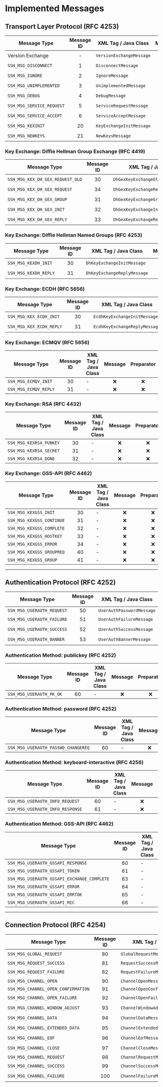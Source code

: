 # Implemented Messages

## Transport Layer Protocol (RFC 4253)

| Message Type              | Message ID | XML Tag / Java Class     |     Message      |    Preparator    |    Serializer    |      Parser      |     Handler      |
|---------------------------|:----------:|--------------------------|:----------------:|:----------------:|:----------------:|:----------------:|:----------------:|
| Version Exchange          |     -      | `VersionExchangeMessage` | &#x2714;&#xfe0f; | &#x2714;&#xfe0f; | &#x2714;&#xfe0f; | &#x2714;&#xfe0f; | &#x2714;&#xfe0f; |
| `SSH_MSG_DISCONNECT`      |     1      | `DisconnectMessage`      | &#x2714;&#xfe0f; | &#x26a0;&#xfe0f; | &#x2714;&#xfe0f; | &#x2714;&#xfe0f; | &#x2714;&#xfe0f; |
| `SSH_MSG_IGNORE`          |     2      | `IgnoreMessage`          | &#x2714;&#xfe0f; | &#x26a0;&#xfe0f; | &#x2714;&#xfe0f; | &#x2714;&#xfe0f; | &#x2714;&#xfe0f; |
| `SSH_MSG_UNIMPLEMENTED`   |     3      | `UnimplementedMessage`   | &#x2714;&#xfe0f; | &#x26a0;&#xfe0f; | &#x2714;&#xfe0f; | &#x2714;&#xfe0f; |     &#x274c;     |
| `SSH_MSG_DEBUG`           |     4      | `DebugMessage`           | &#x2714;&#xfe0f; | &#x26a0;&#xfe0f; | &#x2714;&#xfe0f; | &#x2714;&#xfe0f; | &#x2714;&#xfe0f; |
| `SSH_MSG_SERVICE_REQUEST` |     5      | `ServiceRequestMessage`  | &#x2714;&#xfe0f; | &#x2714;&#xfe0f; | &#x2714;&#xfe0f; | &#x2714;&#xfe0f; |     &#x274c;     |
| `SSH_MSG_SERVICE_ACCEPT`  |     6      | `ServiceAcceptMessage`   | &#x2714;&#xfe0f; | &#x26a0;&#xfe0f; | &#x2714;&#xfe0f; | &#x2714;&#xfe0f; | &#x26a0;&#xfe0f; |
| `SSH_MSG_KEXINIT`         |     20     | `KeyExchangeInitMessage` | &#x2714;&#xfe0f; | &#x2714;&#xfe0f; | &#x2714;&#xfe0f; | &#x2714;&#xfe0f; | &#x2714;&#xfe0f; |
| `SSH_MSG_NEWKEYS`         |     21     | `NewKeysMessage`         | &#x2714;&#xfe0f; | &#x2714;&#xfe0f; | &#x2714;&#xfe0f; | &#x2714;&#xfe0f; | &#x26a0;&#xfe0f; |

### Key Exchange: Diffie Hellman Group Exchange (RFC 4419)

| Message Type                     | Message ID | XML Tag / Java Class                |     Message      |    Preparator    |    Serializer    |      Parser      |     Handler      |
|----------------------------------|:----------:|-------------------------------------|:----------------:|:----------------:|:----------------:|:----------------:|:----------------:|
| `SSH_MSG_KEX_DH_GEX_REQUEST_OLD` |     30     | `DhGexKeyExchangeOldRequestMessage` | &#x2714;&#xfe0f; | &#x2714;&#xfe0f; | &#x2714;&#xfe0f; |     &#x274c;     |     &#x274c;     |
| `SSH_MSG_KEX_DH_GEX_REQUEST`     |     34     | `DhGexKeyExchangeRequestMessage`    | &#x2714;&#xfe0f; | &#x2714;&#xfe0f; | &#x2714;&#xfe0f; |     &#x274c;     |     &#x274c;     |
| `SSH_MSG_KEX_DH_GEX_GROUP`       |     31     | `DhGexKeyExchangeGroupMessage`      | &#x2714;&#xfe0f; |     &#x274c;     |     &#x274c;     | &#x2714;&#xfe0f; | &#x2714;&#xfe0f; |
| `SSH_MSG_KEX_DH_GEX_INIT`        |     32     | `DhGexKeyExchangeInitMessage`       | &#x2714;&#xfe0f; | &#x2714;&#xfe0f; | &#x2714;&#xfe0f; |     &#x274c;     |     &#x274c;     |
| `SSH_MSG_KEX_DH_GEX_REPLY`       |     33     | `DhGexKeyExchangeReplyMessage`      | &#x2714;&#xfe0f; |     &#x274c;     |     &#x274c;     | &#x2714;&#xfe0f; | &#x2714;&#xfe0f; |

### Key Exchange: Diffie Hellman Named Groups (RFC 4253)

| Message Type          | Message ID | XML Tag / Java Class        |     Message      |    Preparator    |    Serializer    |      Parser      |     Handler      |
|-----------------------|:----------:|-----------------------------|:----------------:|:----------------:|:----------------:|:----------------:|:----------------:|
| `SSH_MSG_KEXDH_INIT`  |     30     | `DhKeyExchangeInitMessage`  | &#x2714;&#xfe0f; | &#x2714;&#xfe0f; | &#x2714;&#xfe0f; |     &#x274c;     |     &#x274c;     |
| `SSH_MSG_KEXDH_REPLY` |     31     | `DhKeyExchangeReplyMessage` | &#x2714;&#xfe0f; |     &#x274c;     |     &#x274c;     | &#x2714;&#xfe0f; | &#x2714;&#xfe0f; |

### Key Exchange: ECDH (RFC 5656)

| Message Type             | Message ID | XML Tag / Java Class          |     Message      |    Preparator    |    Serializer    |      Parser      |     Handler      |
|--------------------------|:----------:|-------------------------------|:----------------:|:----------------:|:----------------:|:----------------:|:----------------:|
| `SSH_MSG_KEX_ECDH_INIT`  |     30     | `EcdhKeyExchangeInitMessage`  | &#x2714;&#xfe0f; | &#x2714;&#xfe0f; | &#x2714;&#xfe0f; | &#x2714;&#xfe0f; |     &#x274c;     |
| `SSH_MSG_KEX_ECDH_REPLY` |     31     | `EcdhKeyExchangeReplyMessage` | &#x2714;&#xfe0f; | &#x26a0;&#xfe0f; | &#x2714;&#xfe0f; | &#x2714;&#xfe0f; | &#x2714;&#xfe0f; |

### Key Exchange: ECMQV (RFC 5656)

| Message Type          | Message ID | XML Tag / Java Class | Message  | Preparator | Serializer |  Parser  | Handler  |
|-----------------------|:----------:|----------------------|:--------:|:----------:|:----------:|:--------:|:--------:|
| `SSH_MSG_ECMQV_INIT`  |     30     | -                    | &#x274c; |  &#x274c;  |  &#x274c;  | &#x274c; | &#x274c; |
| `SSH_MSG_ECMQV_REPLY` |     31     | -                    | &#x274c; |  &#x274c;  |  &#x274c;  | &#x274c; | &#x274c; |

### Key Exchange: RSA (RFC 4432)

| Message Type            | Message ID | XML Tag / Java Class | Message  | Preparator | Serializer |  Parser  | Handler  |
|-------------------------|:----------:|----------------------|:--------:|:----------:|:----------:|:--------:|:--------:|
| `SSH_MSG_KEXRSA_PUBKEY` |     30     | -                    | &#x274c; |  &#x274c;  |  &#x274c;  | &#x274c; | &#x274c; |
| `SSH_MSG_KEXRSA_SECRET` |     31     | -                    | &#x274c; |  &#x274c;  |  &#x274c;  | &#x274c; | &#x274c; |
| `SSH_MSG_KEXRSA_DONE`   |     32     | -                    | &#x274c; |  &#x274c;  |  &#x274c;  | &#x274c; | &#x274c; |

### Key Exchange: GSS-API (RFC 4462)

| Message Type              | Message ID | XML Tag / Java Class | Message  | Preparator | Serializer |  Parser  | Handler  |
|---------------------------|:----------:|----------------------|:--------:|:----------:|:----------:|:--------:|:--------:|
| `SSH_MSG_KEXGSS_INIT`     |     30     | -                    | &#x274c; |  &#x274c;  |  &#x274c;  | &#x274c; | &#x274c; |
| `SSH_MSG_KEXGSS_CONTINUE` |     31     | -                    | &#x274c; |  &#x274c;  |  &#x274c;  | &#x274c; | &#x274c; |
| `SSH_MSG_KEXGSS_COMPLETE` |     32     | -                    | &#x274c; |  &#x274c;  |  &#x274c;  | &#x274c; | &#x274c; |
| `SSH_MSG_KEXGSS_HOSTKEY`  |     33     | -                    | &#x274c; |  &#x274c;  |  &#x274c;  | &#x274c; | &#x274c; |
| `SSH_MSG_KEXGSS_ERROR`    |     34     | -                    | &#x274c; |  &#x274c;  |  &#x274c;  | &#x274c; | &#x274c; |
| `SSH_MSG_KEXGSS_GROUPREQ` |     40     | -                    | &#x274c; |  &#x274c;  |  &#x274c;  | &#x274c; | &#x274c; |
| `SSH_MSG_KEXGSS_GROUP`    |     41     | -                    | &#x274c; |  &#x274c;  |  &#x274c;  | &#x274c; | &#x274c; |

---

## Authentication Protocol (RFC 4252)

| Message Type               | Message ID | XML Tag / Java Class      |     Message      |    Preparator    |    Serializer    |      Parser      | Handler  |
|----------------------------|:----------:|---------------------------|:----------------:|:----------------:|:----------------:|:----------------:|:--------:|
| `SSH_MSG_USERAUTH_REQUEST` |     50     | `UserAuthPasswordMessage` | &#x26a0;&#xfe0f; | &#x26a0;&#xfe0f; | &#x26a0;&#xfe0f; |     &#x274c;     | &#x274c; |
| `SSH_MSG_USERAUTH_FAILURE` |     51     | `UserAuthFailureMessage`  | &#x2714;&#xfe0f; | &#x26a0;&#xfe0f; | &#x2714;&#xfe0f; | &#x2714;&#xfe0f; | &#x274c; |
| `SSH_MSG_USERAUTH_SUCCESS` |     52     | `UserAuthSuccessMessage`  | &#x2714;&#xfe0f; | &#x2714;&#xfe0f; | &#x2714;&#xfe0f; | &#x2714;&#xfe0f; | &#x274c; |
| `SSH_MSG_USERAUTH_BANNER`  |     53     | `UserAuthBannerMessage`   | &#x2714;&#xfe0f; | &#x26a0;&#xfe0f; | &#x2714;&#xfe0f; | &#x2714;&#xfe0f; | &#x274c; |

### Authentication Method: publickey (RFC 4252)

| Message Type             | Message ID | XML Tag / Java Class | Message  | Preparator | Serializer |  Parser  | Handler  |
|--------------------------|:----------:|----------------------|:--------:|:----------:|:----------:|:--------:|:--------:|
| `SSH_MSG_USERAUTH_PK_OK` |     60     | -                    | &#x274c; |  &#x274c;  |  &#x274c;  | &#x274c; | &#x274c; |

### Authentication Method: password (RFC 4252)

| Message Type                        | Message ID | XML Tag / Java Class | Message  | Preparator | Serializer |  Parser  | Handler  |
|-------------------------------------|:----------:|----------------------|:--------:|:----------:|:----------:|:--------:|:--------:|
| `SSH_MSG_USERAUTH_PASSWD_CHANGEREQ` |     60     | -                    | &#x274c; |  &#x274c;  |  &#x274c;  | &#x274c; | &#x274c; |

### Authentication Method: keyboard-interactive (RFC 4256)

| Message Type                     | Message ID | XML Tag / Java Class | Message  | Preparator | Serializer |  Parser  | Handler  |
|----------------------------------|:----------:|----------------------|:--------:|:----------:|:----------:|:--------:|:--------:|
| `SSH_MSG_USERAUTH_INFO_REQUEST`  |     60     | -                    | &#x274c; |  &#x274c;  |  &#x274c;  | &#x274c; | &#x274c; |
| `SSH_MSG_USERAUTH_INFO_RESPONSE` |     61     | -                    | &#x274c; |  &#x274c;  |  &#x274c;  | &#x274c; | &#x274c; |

### Authentication Method: GSS-API (RFC 4462)

| Message Type                                | Message ID | XML Tag / Java Class | Message  | Preparator | Serializer |  Parser  | Handler  |
|---------------------------------------------|:----------:|----------------------|:--------:|:----------:|:----------:|:--------:|:--------:|
| `SSH_MSG_USERAUTH_GSSAPI_RESPONSE`          |     60     | -                    | &#x274c; |  &#x274c;  |  &#x274c;  | &#x274c; | &#x274c; |
| `SSH_MSG_USERAUTH_GSSAPI_TOKEN`             |     61     | -                    | &#x274c; |  &#x274c;  |  &#x274c;  | &#x274c; | &#x274c; |
| `SSH_MSG_USERAUTH_GSSAPI_EXCHANGE_COMPLETE` |     63     | -                    | &#x274c; |  &#x274c;  |  &#x274c;  | &#x274c; | &#x274c; |
| `SSH_MSG_USERAUTH_GSSAPI_ERROR`             |     64     | -                    | &#x274c; |  &#x274c;  |  &#x274c;  | &#x274c; | &#x274c; |
| `SSH_MSG_USERAUTH_GSSAPI_ERRTOK`            |     65     | -                    | &#x274c; |  &#x274c;  |  &#x274c;  | &#x274c; | &#x274c; |
| `SSH_MSG_USERAUTH_GSSAPI_MIC`               |     66     | -                    | &#x274c; |  &#x274c;  |  &#x274c;  | &#x274c; | &#x274c; |

---

## Connection Protocol (RFC 4254)

| Message Type                        | Message ID | XML Tag / Java Class             |     Message      |    Preparator    |    Serializer    |      Parser      |     Handler      |
|-------------------------------------|:----------:|----------------------------------|:----------------:|:----------------:|:----------------:|:----------------:|:----------------:|
| `SSH_MSG_GLOBAL_REQUEST`            |     80     | `GlobalRequestMessage`           | &#x2714;&#xfe0f; | &#x26a0;&#xfe0f; | &#x2714;&#xfe0f; | &#x2714;&#xfe0f; |     &#x274c;     |
| `SSH_MSG_REQUEST_SUCCESS`           |     81     | `RequestSuccessMessage`          | &#x26a0;&#xfe0f; | &#x26a0;&#xfe0f; | &#x26a0;&#xfe0f; | &#x26a0;&#xfe0f; |     &#x274c;     |
| `SSH_MSG_REQUEST_FAILURE`           |     82     | `RequestFailureMessage`          | &#x2714;&#xfe0f; | &#x2714;&#xfe0f; | &#x2714;&#xfe0f; | &#x2714;&#xfe0f; |     &#x274c;     |
| `SSH_MSG_CHANNEL_OPEN`              |     90     | `ChannelOpenMessage`             | &#x26a0;&#xfe0f; | &#x26a0;&#xfe0f; | &#x26a0;&#xfe0f; | &#x26a0;&#xfe0f; |     &#x274c;     |
| `SSH_MSG_CHANNEL_OPEN_CONFIRMATION` |     91     | `ChannelOpenConfirmationMessage` | &#x26a0;&#xfe0f; | &#x26a0;&#xfe0f; | &#x26a0;&#xfe0f; | &#x26a0;&#xfe0f; | &#x26a0;&#xfe0f; |
| `SSH_MSG_CHANNEL_OPEN_FAILURE`      |     92     | `ChannelOpenFailureMessage`      | &#x2714;&#xfe0f; | &#x26a0;&#xfe0f; | &#x2714;&#xfe0f; | &#x2714;&#xfe0f; |     &#x274c;     |
| `SSH_MSG_CHANNEL_WINDOW_ADJUST`     |     93     | `ChannelWindowAdjustMessage`     | &#x2714;&#xfe0f; | &#x26a0;&#xfe0f; | &#x2714;&#xfe0f; | &#x2714;&#xfe0f; |     &#x274c;     |
| `SSH_MSG_CHANNEL_DATA`              |     94     | `ChannelDataMessage`             | &#x2714;&#xfe0f; | &#x26a0;&#xfe0f; | &#x2714;&#xfe0f; | &#x2714;&#xfe0f; |     &#x274c;     |
| `SSH_MSG_CHANNEL_EXTENDED_DATA`     |     95     | `ChannelExtendedDataMessage`     | &#x2714;&#xfe0f; | &#x26a0;&#xfe0f; | &#x2714;&#xfe0f; | &#x2714;&#xfe0f; |     &#x274c;     |
| `SSH_MSG_CHANNEL_EOF`               |     96     | `ChannelEofMessage`              | &#x2714;&#xfe0f; | &#x26a0;&#xfe0f; | &#x2714;&#xfe0f; | &#x2714;&#xfe0f; |     &#x274c;     |
| `SSH_MSG_CHANNEL_CLOSE`             |     97     | `ChannelCloseMessage`            | &#x2714;&#xfe0f; | &#x26a0;&#xfe0f; | &#x2714;&#xfe0f; | &#x2714;&#xfe0f; |     &#x274c;     |
| `SSH_MSG_CHANNEL_REQUEST`           |     98     | `ChannelRequestMessage`          | &#x26a0;&#xfe0f; | &#x26a0;&#xfe0f; | &#x26a0;&#xfe0f; | &#x26a0;&#xfe0f; |     &#x274c;     |
| `SSH_MSG_CHANNEL_SUCCESS`           |     99     | `ChannelSuccessMessage`          | &#x2714;&#xfe0f; | &#x2714;&#xfe0f; | &#x2714;&#xfe0f; | &#x2714;&#xfe0f; |     &#x274c;     |
| `SSH_MSG_CHANNEL_FAILURE`           |    100     | `ChannelFailureMessage`          | &#x2714;&#xfe0f; | &#x2714;&#xfe0f; | &#x2714;&#xfe0f; | &#x2714;&#xfe0f; |     &#x274c;     |
